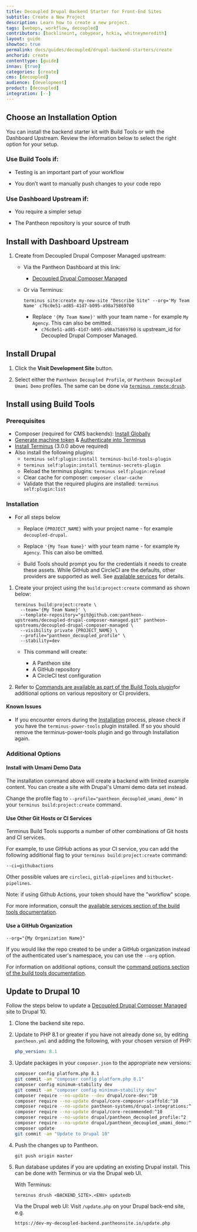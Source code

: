 ```yaml
---
title: Decoupled Drupal Backend Starter for Front-End Sites
subtitle: Create a New Project
description: Learn how to create a new project.
tags: [webops, workflow, decoupled]
contributors: [backlineint, cobypear, hckia, whitneymeredith]
layout: guide
showtoc: true
permalink: docs/guides/decoupled/drupal-backend-starters/create
anchorid: create
contenttype: [guide]
innav: [true]
categories: [create]
cms: [decoupled]
audience: [development]
product: [decoupled]
integration: [--]
---
```


## Choose an Installation Option

You can install the backend starter kit with Build Tools or with the Dashboard Upstream. Review the information below to select the right option for your setup.

### Use Build Tools if:

- Testing is an important part of your workflow

- You don’t want to manually push changes to your code repo

### Use Dashboard Upstream if:

- You require a simpler setup

- The Pantheon repository is your source of truth

## Install with Dashboard Upstream

1. Create from Decoupled Drupal Composer Managed upstream:

    - Via the Pantheon Dashboard at this link:

      - [Decoupled Drupal Composer Managed](https://dashboard.pantheon.io/sites/create?upstream_id=c76c0e51-ad85-41d7-b095-a98a75869760)

    - Or via Terminus:

      ```bash{promptUser: user}
      terminus site:create my-new-site "Describe Site" --org='My Team Name' c76c0e51-ad85-41d7-b095-a98a75869760
      ```

      <Alert title="Note"  type="info" >

      - Replace `'{My Team Name}'` with your team name - for example `My Agency`. This can also be omitted.
        - `c76c0e51-ad85-41d7-b095-a98a75869760` is upstream_id for Decoupled Drupal Composer Managed.

      </Alert>


## Install Drupal

1. Click the **Visit Development Site** button.

1. Select either the `Pantheon Decoupled Profile`, or
`Pantheon Decoupled Umami Demo` profiles. The same can be done via
[`terminus remote:drush`](/terminus/commands/remote-drush).

## Install using Build Tools

### Prerequisites

- Composer (required for CMS backends):
  [Install Globally](https://getcomposer.org/download/)
- [Generate machine token](https://pantheon.io/docs/machine-tokens#create-a-machine-token)
  &
  [Authenticate into Terminus](https://pantheon.io/docs/machine-tokens#authenticate-into-terminus)
- [Install Terminus](https://pantheon.io/docs/terminus/install) (3.0.0 above
  required)
- Also install the following plugins:
  - `terminus self:plugin:install terminus-build-tools-plugin`
  - `terminus self:plugin:install terminus-secrets-plugin`
  - Reload the terminus plugins: `terminus self:plugin:reload`
  - Clear cache for composer: `composer clear-cache`
  - Validate that the required plugins are installed:
    `terminus self:plugin:list`

### Installation

- For all steps below

  - Replace `{PROJECT_NAME}` with your project name - for example
    `decoupled-drupal`.

  - Replace `'{My Team Name}'` with your team name - for example `My Agency`.
    This can also be omitted.

  - Build Tools should prompt you for the credentials it needs to create these
    assets. While GitHub and CircleCI are the defaults, other providers are
    supported as well. See
    [available services](https://github.com/pantheon-systems/terminus-build-tools-plugin#available-services)
    for details.

1. Create your project using the `build:project:create` command as shown below:

    ```
    terminus build:project:create \
      --team='{My Team Name}' \
      --template-repository="git@github.com:pantheon-upstreams/decoupled-drupal-composer-managed.git" pantheon-upstreams/decoupled-drupal-composer-managed \
      --visibility private {PROJECT_NAME} \
      --profile="pantheon_decoupled_profile" \
      --stability=dev
    ```

    - This command will create:

      - A Pantheon site
      - A GitHub repository
      - A CircleCI test configuration

1. Refer to [Commands are available as part of the Build Tools plugin](https://github.com/pantheon-systems/terminus-build-tools-plugin#commands)for additional options on various repository or CI providers.

#### Known Issues

- If you encounter errors during the [Installation](#installation) process,
  please check if you have the `terminus-power-tools` plugin installed. If so
  you should remove the terminus-power-tools plugin and go through Installation
  again.

### Additional Options

#### Install with Umami Demo Data

The installation command above will create a backend with limited example
content. You can create a site with Drupal's Umami demo data set instead.

Change the profile flag to `--profile="pantheon_decoupled_umami_demo"` in your `terminus build:project:create` command.

#### Use Other Git Hosts or CI Services

Terminus Build Tools supports a number of other combinations of Git hosts and CI services.

For example, to use GitHub actions as your CI service, you can add the
following additional flag to your `terminus build:project:create` command:

`--ci=githubactions`

Other possible values are `circleci`, `gitlab-pipelines` and
`bitbucket-pipelines`.

Note: if using Github Actions, your token should have the "workflow" scope.

For more information, consult the [available services section of the build tools documentation](https://github.com/pantheon-systems/terminus-build-tools-plugin#available-services).

#### Use a GitHub Organization

`--org="{My Organization Name}"`

If you would like the repo created to be under a GitHub organization instead of the authenticated user's namespace, you can use the `--org` option.

For information on additional options, consult the
[command options section of the build tools documentation](https://github.com/pantheon-systems/terminus-build-tools-plugin#command-options).

## Update to Drupal 10

Follow the steps below to update a [Decoupled Drupal Composer Managed](https://dashboard.pantheon.io/sites/create?upstream_id=c76c0e51-ad85-41d7-b095-a98a75869760)
site to Drupal 10.

1. Clone the backend site repo.

1. Update to PHP 8.1 or greater if you have not already done so, by editing
   `pantheon.yml` and adding the following, with your chosen version of PHP:
   ```yaml
   php_version: 8.1
   ```
1. Update packages in your `composer.json` to the appropriate new versions:
   ```bash
   composer config platform.php 8.1
   git commit -am "composer config platform.php 8.1"
   composer config minimum-stability dev
   git commit -am "composer config minimum-stability dev"
   composer require --no-update --dev drupal/core-dev:^10
   composer require --no-update drupal/core-composer-scaffold:^10
   composer require --no-update pantheon-systems/drupal-integrations:^10
   composer require --no-update drupal/core-recommended:^10
   composer require --no-update drupal/pantheon_decoupled_profile:^2
   composer require --no-update drupal/pantheon_decoupled_umami_demo:^2
   composer update
   git commit -am "Update to Drupal 10"
   ```
1. Push the changes up to Pantheon.

   ```bash{promptUser: user}
   git push origin master
   ```

1. Run database updates if you are updating an existing Drupal install. This can be done with Terminus or via the Drupal web UI.

   With Terminus:

   ```bash{promptUser: user}
   terminus drush <BACKEND_SITE>.<ENV> updatedb
   ```

   Via the Drupal web UI: Visit `/update.php` on your Drupal back-end site, e.g.

   ```
   https://dev-my-decoupled-backend.pantheonsite.io/update.php
   ```
